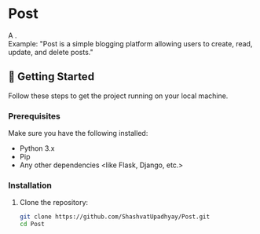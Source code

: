 # Post

A <brief this a is an social app to post images with its context.>.  
Example: "Post is a simple blogging platform allowing users to create, read, update, and delete posts."

## 🚀 Getting Started

Follow these steps to get the project running on your local machine.

### Prerequisites

Make sure you have the following installed:

- Python 3.x
- Pip
- Any other dependencies <like Flask, Django, etc.>

### Installation

1. Clone the repository:

   ```bash
   git clone https://github.com/ShashvatUpadhyay/Post.git
   cd Post
